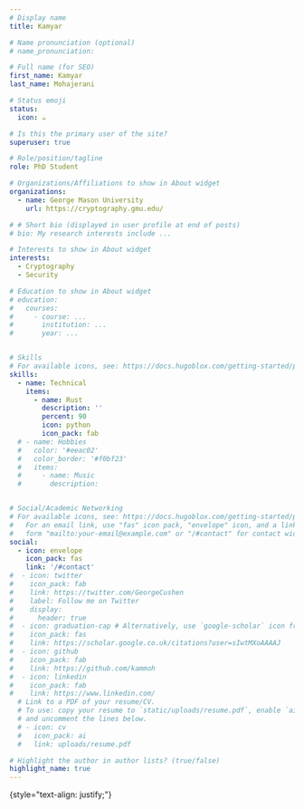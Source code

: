```yaml
---
# Display name
title: Kamyar

# Name pronunciation (optional)
# name_pronunciation: 

# Full name (for SEO)
first_name: Kamyar
last_name: Mohajerani

# Status emoji
status:
  icon: ☕️

# Is this the primary user of the site?
superuser: true

# Role/position/tagline
role: PhD Student

# Organizations/Affiliations to show in About widget
organizations:
  - name: George Mason University
    url: https://cryptography.gmu.edu/

# # Short bio (displayed in user profile at end of posts)
# bio: My research interests include ...

# Interests to show in About widget
interests:
  - Cryptography
  - Security

# Education to show in About widget
# education:
#   courses:
#     - course: ...
#       institution: ...
#       year: ...


# Skills
# For available icons, see: https://docs.hugoblox.com/getting-started/page-builder/#icons
skills:
  - name: Technical
    items:
      - name: Rust
        description: ''
        percent: 90
        icon: python
        icon_pack: fab
  # - name: Hobbies
  #   color: '#eeac02'
  #   color_border: '#f0bf23'
  #   items:
  #     - name: Music
  #       description:


# Social/Academic Networking
# For available icons, see: https://docs.hugoblox.com/getting-started/page-builder/#icons
#   For an email link, use "fas" icon pack, "envelope" icon, and a link in the
#   form "mailto:your-email@example.com" or "/#contact" for contact widget.
social:
  - icon: envelope
    icon_pack: fas
    link: '/#contact'
#  - icon: twitter
#    icon_pack: fab
#    link: https://twitter.com/GeorgeCushen
#    label: Follow me on Twitter
#    display:
#      header: true
#  - icon: graduation-cap # Alternatively, use `google-scholar` icon from `ai` icon pack
#    icon_pack: fas
#    link: https://scholar.google.co.uk/citations?user=sIwtMXoAAAAJ
#  - icon: github
#    icon_pack: fab
#    link: https://github.com/kammoh
#  - icon: linkedin
#    icon_pack: fab
#    link: https://www.linkedin.com/
  # Link to a PDF of your resume/CV.
  # To use: copy your resume to `static/uploads/resume.pdf`, enable `ai` icons in `params.yaml`,
  # and uncomment the lines below.
  # - icon: cv
  #   icon_pack: ai
  #   link: uploads/resume.pdf

# Highlight the author in author lists? (true/false)
highlight_name: true
---
```


<!-- ... -->
{style="text-align: justify;"}

